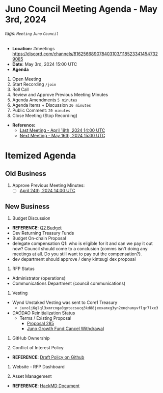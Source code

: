 # Juno Council Meeting Agenda - May 3rd, 2024

###### tags: `Meeting` `Juno` `Council`

- **Location:** #meetings https://discord.com/channels/816256689078403103/1185233414547329085
- **Date:** May 3rd, 2024 15:00 UTC
- **Agenda**

1. Open Meeting
1. Start Recording `/join`
1. Roll Call
1. Review and Approve Previous Meeting Minutes
1. Agenda Amendments `5 minutes`
1. Agenda Items + Discussion `30 minutes`
1. Public Comment: `20 minutes`
1. Close Meeting (Stop Recording)

- **Reference:** 
  - [Last Meeting - April 18th, 2024 14:00 UTC](./20240424-Meeting-Public-Minutes.md)
  - [Next Meeting - May 16th, 2024 15:00 UTC]()

# Itemized Agenda

## Old Business

1. Approve Previous Meeting Minutes:
    - [ ] [April 24th, 2024 14:00 UTC](./20240424-Meeting-Public-Minutes.md)

## New Business

1. Budget Discussion
- **REFERENCE**: [Q2 Budget](https://docs.google.com/spreadsheets/d/1v-Vx-7zDri1zLdCgEKyF3P85YylLRJKEykcUrRcDTzM)
- Dev Returning Treasury Funds
- Budget On-chain Proposal
- delegate compensation Q1: who is eligible for it and can we pay it out now? Council should come to a conclusion (comms isn't doing any meetings at all. Do you still want to pay out the compensation?).
- dev department should approve / deny kintsugi dex proposal
1. RFP Status
- Administrator (operations)
- Communications Department (council communications)

1. Vesting
- Wynd Unstaked Vesting was sent to Core1 Treasury
  - `juno1j6glql3xmrcnga0gytecsucq3kd88jexxamxg3yn2xnqhunyvflqr7lxx3`
- DAODAO Reinitialization Status
  - Terms / Existing Proposal
    - [Proposal 285](https://www.mintscan.io/juno/proposals/285)
    - [Juno Growth Fund Cancel Withdrawal](https://daodao.zone/dao/juno1xz54y0ktew0dcm00f9vjw0p7x29pa4j5p9rwq6zerkytugzg27qs4shxnt/proposals/A38)

1. GitHub Ownership

1. Conflict of Interest Policy
- **REFERENCE**: [Draft Policy on Github](https://github.com/CosmosContracts/council/pull/17)

1. Website - RFP Dashboard

1. Asset Management
- **REFERENCE**: [HackMD Document](https://hackmd.io/xaRvq0BgT3yJ6cUhnhg6zg)
